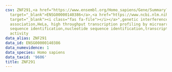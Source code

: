 ```yaml
---
csv: ZNF291,<a href="https://www.ensembl.org/Homo_sapiens/Gene/Summary?db=core;g=ENSG00000140386"
  target="_blank">ENSG00000140386</a>,<a href="https://www.ncbi.nlm.nih.gov/pubmed/17216044"
  target="_blank"><i class="fas fa-file"></i></a>",genetic interference,functional
  association,HeLa, high throughput transcription profiling by microarray,nucleotide
  sequence identification,nucleotide sequence identification,transcriptional regulation,down-regulates
  activity
data_alias: ZNF291
data_id: ENSG00000140386
data_numevidence: 1
data_species: Homo sapiens
data_taxid: '9606'
title: ZNF291
---
```

